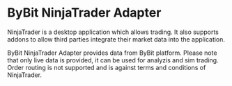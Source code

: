 # ByBit NinjaTrader Adapter

NinjaTrader is a desktop application which allows trading. It also supports addons to allow third parties integrate their market data into the application.

ByBit NinjaTrader Adapter provides data from ByBit platform. Please note that only live data is provided, it can be used for analyzis and sim trading. Order routing is not supported and is against terms and conditions of NinjaTrader.
